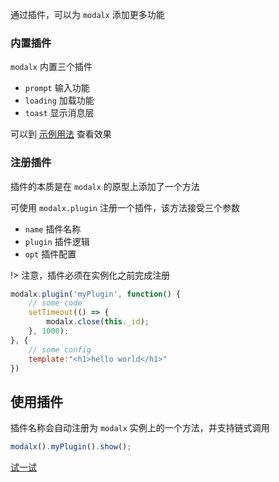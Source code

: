 通过插件，可以为 `modalx` 添加更多功能

### 内置插件

`modalx` 内置三个插件

* `prompt` 输入功能
* `loading` 加载功能
* `toast` 显示消息层

可以到 [示例用法](adv) 查看效果

### 注册插件

插件的本质是在 `modalx` 的原型上添加了一个方法

可使用 `modalx.plugin` 注册一个插件，该方法接受三个参数

* `name` 插件名称
* `plugin` 插件逻辑
* `opt` 插件配置

!> 注意，插件必须在实例化之前完成注册

``` js
modalx.plugin('myPlugin', function() {
    // some code
    setTimeout(() => {
        modalx.close(this._id);
    }, 1000);
}, {
    // some config
    template:"<h1>hello world</h1>"
})
```

## 使用插件

插件名称会自动注册为 `modalx` 实例上的一个方法，并支持链式调用

``` js
modalx().myPlugin().show();
```
<a href='javascript:; ' onclick="modalx().myPlugin().show()">试一试</a>

